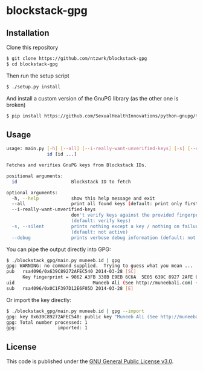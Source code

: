 # blockstack-gpg

## Installation

Clone this repository
```bash
$ git clone https://github.com/ntzwrk/blockstack-gpg
$ cd blockstack-gpg
```
Then run the setup script
```bash
$ ./setup.py install
```
And install a custom version of the GnuPG library (as the other one is broken)
```bash
$ pip install https://github.com/SexualHealthInnovations/python-gnupg/tarball/issue157#egg=gnupg
```

## Usage

```bash
usage: main.py [-h] [--all] [--i-really-want-unverified-keys] [-s] [--debug]
               id [id ...]

Fetches and verifies GnuPG keys from Blockstack IDs.

positional arguments:
  id                    Blockstack ID to fetch

optional arguments:
  -h, --help            show this help message and exit
  --all                 print all found keys (default: print only first)
  --i-really-want-unverified-keys
                        don't verify keys against the provided fingerprint
                        (default: verify keys)
  -s, --silent          prints nothing except a key / nothing on failure
                        (default: not active)
  --debug               prints verbose debug information (default: not active)
```

You can pipe the output directly into GPG:
```bash
$ ./blockstack_gpg/main.py muneeb.id | gpg
gpg: WARNING: no command supplied.  Trying to guess what you mean ...
pub   rsa4096/0x639C89272AFEC540 2014-03-28 [SC]
      Key fingerprint = 9862 A3FB 338B E9EB 6C6A  5E05 639C 8927 2AFE C540
uid                             Muneeb Ali (See http://muneebali.com) <muneeb@ali.vc>
sub   rsa4096/0x0C1F397D12E6F05D 2014-03-28 [E]
```

Or import the key directly:
```bash
$ ./blockstack_gpg/main.py muneeb.id | gpg --import
gpg: key 0x639C89272AFEC540: public key "Muneeb Ali (See http://muneebali.com) <muneeb@ali.vc>" imported
gpg: Total number processed: 1
gpg:               imported: 1
```

## License

This code is published under the [GNU General Public License v3.0](LICENSE.md).
